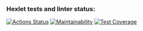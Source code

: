 ### Hexlet tests and linter status:
[![Actions Status](https://github.com/Holedesu/java-project-78/actions/workflows/hexlet-check.yml/badge.svg)](https://github.com/Holedesu/java-project-78/actions)
[![Maintainability](https://api.codeclimate.com/v1/badges/8028042c3072c4b9d830/maintainability)](https://codeclimate.com/github/Holedesu/java-project-78/maintainability)
[![Test Coverage](https://api.codeclimate.com/v1/badges/8028042c3072c4b9d830/test_coverage)](https://codeclimate.com/github/Holedesu/java-project-78/test_coverage)